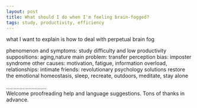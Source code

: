 ```yaml
---
layout: post
title: What should I do when I'm feeling brain-fogged?
tags: study, productivity, efficiency
---
```


what I want to explain is how to deal with perpetual brain fog

phenomenon and symptoms: study difficulty and low productivity 
suppositions: aging,nature
main problem: transfer perception bias: imposter syndrome
other causes: motivation, fatigue, information overload, relationships: intimate friends: revolutionary psychology 
solutions
restore the emotional homeostasis, 
sleep, recreate, outdoors, meditate, stay alone

...........................     
Welcome proofreading help and language suggestions. Tons of thanks in advance.

